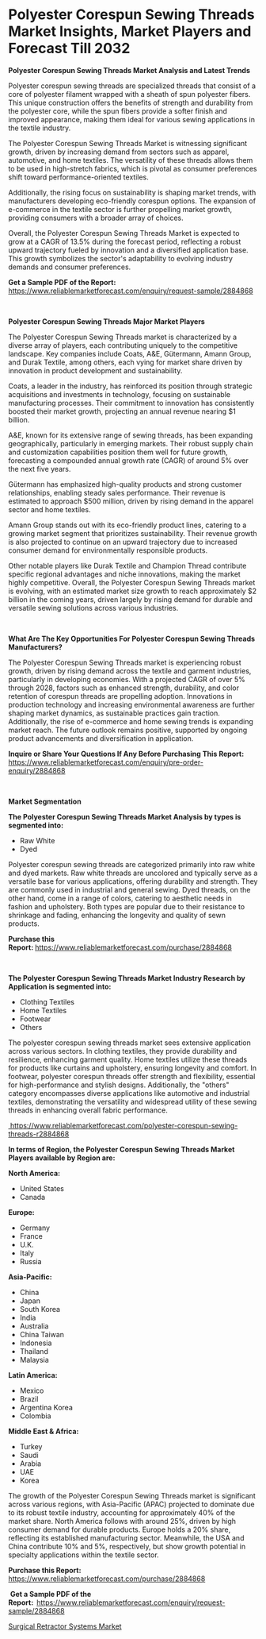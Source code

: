 <p><h1>Polyester Corespun Sewing Threads Market Insights, Market Players and Forecast Till 2032</h1></p><p><strong>Polyester Corespun Sewing Threads Market Analysis and Latest Trends</strong></p>
<p><p>Polyester corespun sewing threads are specialized threads that consist of a core of polyester filament wrapped with a sheath of spun polyester fibers. This unique construction offers the benefits of strength and durability from the polyester core, while the spun fibers provide a softer finish and improved appearance, making them ideal for various sewing applications in the textile industry.</p><p>The Polyester Corespun Sewing Threads Market is witnessing significant growth, driven by increasing demand from sectors such as apparel, automotive, and home textiles. The versatility of these threads allows them to be used in high-stretch fabrics, which is pivotal as consumer preferences shift toward performance-oriented textiles. </p><p>Additionally, the rising focus on sustainability is shaping market trends, with manufacturers developing eco-friendly corespun options. The expansion of e-commerce in the textile sector is further propelling market growth, providing consumers with a broader array of choices. </p><p>Overall, the Polyester Corespun Sewing Threads Market is expected to grow at a CAGR of 13.5% during the forecast period, reflecting a robust upward trajectory fueled by innovation and a diversified application base. This growth symbolizes the sector's adaptability to evolving industry demands and consumer preferences.</p></p>
<p><strong>Get a Sample PDF of the Report:&nbsp;</strong> <a href="https://www.reliablemarketforecast.com/enquiry/request-sample/2884868?utm_campaign=2726&utm_medium=2&utm_source=Github&utm_content=ia&utm_term=13032025&utm_id=polyester-corespun-sewing-threads">https://www.reliablemarketforecast.com/enquiry/request-sample/2884868</a></p>
<p>&nbsp;</p>
<p><strong>Polyester Corespun Sewing Threads Major Market Players</strong></p>
<p><p>The Polyester Corespun Sewing Threads market is characterized by a diverse array of players, each contributing uniquely to the competitive landscape. Key companies include Coats, A&E, Gütermann, Amann Group, and Durak Textile, among others, each vying for market share driven by innovation in product development and sustainability.</p><p>Coats, a leader in the industry, has reinforced its position through strategic acquisitions and investments in technology, focusing on sustainable manufacturing processes. Their commitment to innovation has consistently boosted their market growth, projecting an annual revenue nearing $1 billion.</p><p>A&E, known for its extensive range of sewing threads, has been expanding geographically, particularly in emerging markets. Their robust supply chain and customization capabilities position them well for future growth, forecasting a compounded annual growth rate (CAGR) of around 5% over the next five years.</p><p>Gütermann has emphasized high-quality products and strong customer relationships, enabling steady sales performance. Their revenue is estimated to approach $500 million, driven by rising demand in the apparel sector and home textiles.</p><p>Amann Group stands out with its eco-friendly product lines, catering to a growing market segment that prioritizes sustainability. Their revenue growth is also projected to continue on an upward trajectory due to increased consumer demand for environmentally responsible products.</p><p>Other notable players like Durak Textile and Champion Thread contribute specific regional advantages and niche innovations, making the market highly competitive. Overall, the Polyester Corespun Sewing Threads market is evolving, with an estimated market size growth to reach approximately $2 billion in the coming years, driven largely by rising demand for durable and versatile sewing solutions across various industries.</p></p>
<p>&nbsp;</p>
<p><strong>What Are The Key Opportunities For Polyester Corespun Sewing Threads Manufacturers?</strong></p>
<p><p>The Polyester Corespun Sewing Threads market is experiencing robust growth, driven by rising demand across the textile and garment industries, particularly in developing economies. With a projected CAGR of over 5% through 2028, factors such as enhanced strength, durability, and color retention of corespun threads are propelling adoption. Innovations in production technology and increasing environmental awareness are further shaping market dynamics, as sustainable practices gain traction. Additionally, the rise of e-commerce and home sewing trends is expanding market reach. The future outlook remains positive, supported by ongoing product advancements and diversification in application.</p></p>
<p><strong>Inquire or Share Your Questions If Any Before Purchasing This Report:</strong> <a href="https://www.reliablemarketforecast.com/enquiry/pre-order-enquiry/2884868?utm_campaign=2726&utm_medium=2&utm_source=Github&utm_content=ia&utm_term=13032025&utm_id=polyester-corespun-sewing-threads">https://www.reliablemarketforecast.com/enquiry/pre-order-enquiry/2884868</a></p>
<p>&nbsp;</p>
<p><strong>Market Segmentation</strong></p>
<p><strong>The Polyester Corespun Sewing Threads Market Analysis by types is segmented into:</strong></p>
<p><ul><li>Raw White</li><li>Dyed</li></ul></p>
<p><p>Polyester corespun sewing threads are categorized primarily into raw white and dyed markets. Raw white threads are uncolored and typically serve as a versatile base for various applications, offering durability and strength. They are commonly used in industrial and general sewing. Dyed threads, on the other hand, come in a range of colors, catering to aesthetic needs in fashion and upholstery. Both types are popular due to their resistance to shrinkage and fading, enhancing the longevity and quality of sewn products.</p></p>
<p><strong>Purchase this Report:&nbsp;</strong><a href="https://www.reliablemarketforecast.com/purchase/2884868?utm_campaign=2726&utm_medium=2&utm_source=Github&utm_content=ia&utm_term=13032025&utm_id=polyester-corespun-sewing-threads">https://www.reliablemarketforecast.com/purchase/2884868</a></p>
<p>&nbsp;</p>
<p><strong>The Polyester Corespun Sewing Threads Market Industry Research by Application is segmented into:</strong></p>
<p><ul><li>Clothing Textiles</li><li>Home Textiles</li><li>Footwear</li><li>Others</li></ul></p>
<p><p>The polyester corespun sewing threads market sees extensive application across various sectors. In clothing textiles, they provide durability and resilience, enhancing garment quality. Home textiles utilize these threads for products like curtains and upholstery, ensuring longevity and comfort. In footwear, polyester corespun threads offer strength and flexibility, essential for high-performance and stylish designs. Additionally, the "others" category encompasses diverse applications like automotive and industrial textiles, demonstrating the versatility and widespread utility of these sewing threads in enhancing overall fabric performance.</p></p>
<p><a href="https://www.reliablemarketforecast.com/polyester-corespun-sewing-threads-r2884868?utm_campaign=2726&utm_medium=2&utm_source=Github&utm_content=ia&utm_term=13032025&utm_id=polyester-corespun-sewing-threads">&nbsp;https://www.reliablemarketforecast.com/polyester-corespun-sewing-threads-r2884868</a></p>
<p><strong>In terms of Region, the Polyester Corespun Sewing Threads Market Players available by Region are:</strong></p>
<p>
    <p> <strong> North America: </strong>
        <ul>
            <li>United States</li>
            <li>Canada</li>
        </ul>
        </p> 
    <p> <strong> Europe: </strong>
        <ul>
            <li>Germany</li>
            <li>France</li>
            <li>U.K.</li>
            <li>Italy</li>
            <li>Russia</li>
        </ul>
        </p> 
    <p> <strong> Asia-Pacific: </strong>
        <ul>
            <li>China</li>
            <li>Japan</li>
            <li>South Korea</li>
            <li>India</li>
            <li>Australia</li>
            <li>China Taiwan</li>
            <li>Indonesia</li>
            <li>Thailand</li>
            <li>Malaysia</li>
        </ul>
        </p> 
    <p> <strong> Latin America: </strong>
        <ul>
            <li>Mexico</li>
            <li>Brazil</li>
            <li>Argentina Korea</li>
            <li>Colombia</li>
        </ul>
        </p> 
    <p> <strong> Middle East & Africa: </strong>
        <ul>
            <li>Turkey</li>
            <li>Saudi</li>
            <li>Arabia</li>
            <li>UAE</li>
            <li>Korea</li>
        </ul>
    </p>
    </p>
<p><p>The growth of the Polyester Corespun Sewing Threads market is significant across various regions, with Asia-Pacific (APAC) projected to dominate due to its robust textile industry, accounting for approximately 40% of the market share. North America follows with around 25%, driven by high consumer demand for durable products. Europe holds a 20% share, reflecting its established manufacturing sector. Meanwhile, the USA and China contribute 10% and 5%, respectively, but show growth potential in specialty applications within the textile sector.</p></p>
<p><strong>Purchase this Report: </strong><a href="https://www.reliablemarketforecast.com/purchase/2884868?utm_campaign=2726&utm_medium=2&utm_source=Github&utm_content=ia&utm_term=13032025&utm_id=polyester-corespun-sewing-threads">https://www.reliablemarketforecast.com/purchase/2884868</a></p>
<p>&nbsp;<strong>Get a Sample PDF of the Report:&nbsp;&nbsp;</strong><a href="https://www.reliablemarketforecast.com/enquiry/request-sample/2884868?utm_campaign=2726&utm_medium=2&utm_source=Github&utm_content=ia&utm_term=13032025&utm_id=polyester-corespun-sewing-threads">https://www.reliablemarketforecast.com/enquiry/request-sample/2884868</a></p>
<p><strong></strong></p>
<p><p><a href="https://github.com/rushanday/Market-Research-Report-List-1/blob/main/surgical-retractor-systems-market.md?utm_campaign=2726&utm_medium=2&utm_source=Github&utm_content=ia&utm_term=13032025&utm_id=polyester-corespun-sewing-threads">Surgical Retractor Systems Market</a></p></p>